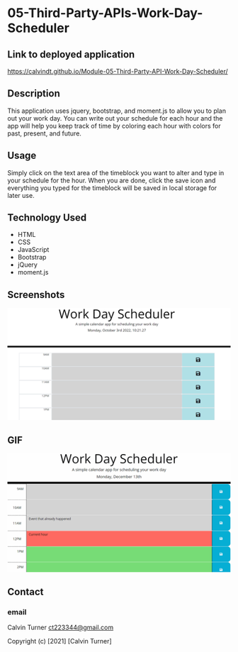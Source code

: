 # 05-Third-Party-APIs-Work-Day-Scheduler
 
## Link to deployed application
 https://calvindt.github.io/Module-05-Third-Party-API-Work-Day-Scheduler/

## Description 

This application uses jquery, bootstrap, and moment.js to allow you to plan out your work day. You can write out your schedule for each hour and the app will help you keep track of time by coloring each hour with colors for past, present, and future.

## Usage 

Simply click on the text area of the timeblock you want to alter and type in your schedule for the hour. When you are done, click the save icon and everything you typed for the timeblock will be saved in local storage for later use.

## Technology Used

* HTML
* CSS
* JavaScript
* Bootstrap
* jQuery
* moment.js

## Screenshots

![Screenshot of deployed app](assets/images/_C__Users_Calvin_repos_Homework_05-Third-Party-APIs-Work-Day-Scheduler_index.html.png)

## GIF

![GIF of the app in action](assets\images\05-third-party-apis-homework-demo.gif)

## Contact

### email

Calvin Turner <ct223344@gmail.com>


Copyright (c) [2021] [Calvin Turner]
